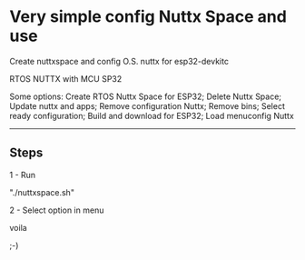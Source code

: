# Very simple config Nuttx Space and use 
Create nuttxspace and config O.S. nuttx for esp32-devkitc

RTOS NUTTX with MCU SP32

Some options:
Create RTOS Nuttx Space for ESP32;
Delete Nuttx Space;
Update nuttx and apps;
Remove configuration Nuttx;
Remove bins;
Select ready configuration;
Build and download for ESP32;
Load menuconfig Nuttx

----------------------------------------------------
Steps
----------------------------------------------------

1 - Run

"./nuttxspace.sh"


2 - Select option in menu

voila

;-)

